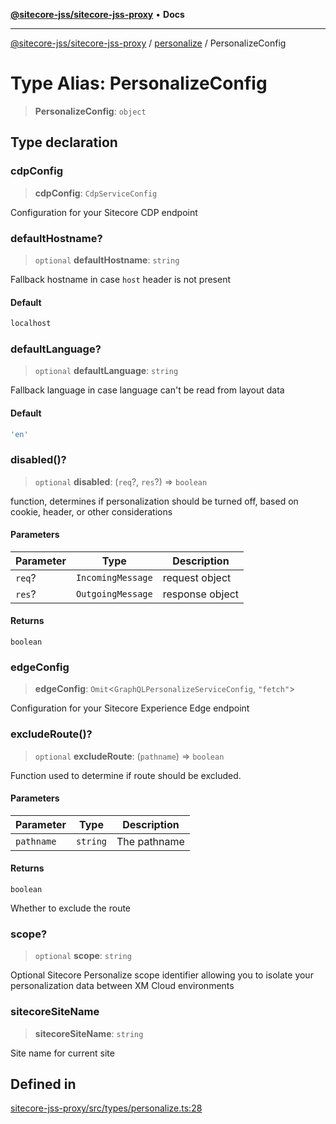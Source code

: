 [**@sitecore-jss/sitecore-jss-proxy**](../../README.md) • **Docs**

***

[@sitecore-jss/sitecore-jss-proxy](../../README.md) / [personalize](../README.md) / PersonalizeConfig

# Type Alias: PersonalizeConfig

> **PersonalizeConfig**: `object`

## Type declaration

### cdpConfig

> **cdpConfig**: `CdpServiceConfig`

Configuration for your Sitecore CDP endpoint

### defaultHostname?

> `optional` **defaultHostname**: `string`

Fallback hostname in case `host` header is not present

#### Default

```ts
localhost
```

### defaultLanguage?

> `optional` **defaultLanguage**: `string`

Fallback language in case language can't be read from layout data

#### Default

```ts
'en'
```

### disabled()?

> `optional` **disabled**: (`req`?, `res`?) => `boolean`

function, determines if personalization should be turned off, based on cookie, header, or other considerations

#### Parameters

| Parameter | Type | Description |
| ------ | ------ | ------ |
| `req`? | `IncomingMessage` | request object |
| `res`? | `OutgoingMessage` | response object |

#### Returns

`boolean`

### edgeConfig

> **edgeConfig**: `Omit`\<`GraphQLPersonalizeServiceConfig`, `"fetch"`\>

Configuration for your Sitecore Experience Edge endpoint

### excludeRoute()?

> `optional` **excludeRoute**: (`pathname`) => `boolean`

Function used to determine if route should be excluded.

#### Parameters

| Parameter | Type | Description |
| ------ | ------ | ------ |
| `pathname` | `string` | The pathname |

#### Returns

`boolean`

Whether to exclude the route

### scope?

> `optional` **scope**: `string`

Optional Sitecore Personalize scope identifier allowing you to isolate your personalization data between XM Cloud environments

### sitecoreSiteName

> **sitecoreSiteName**: `string`

Site name for current site

## Defined in

[sitecore-jss-proxy/src/types/personalize.ts:28](https://github.com/Sitecore/jss/blob/8a4b494b94688cf3e3919ca9b89762334d163535/packages/sitecore-jss-proxy/src/types/personalize.ts#L28)
